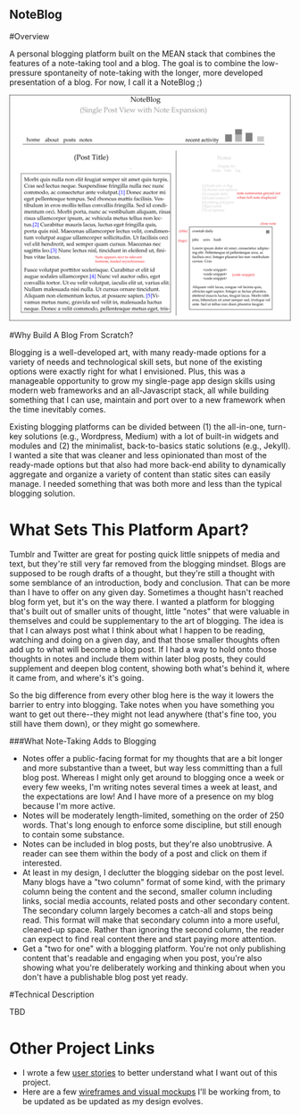 ## NoteBlog

#Overview

A personal blogging platform built on the MEAN stack that combines the features
of a note-taking tool and a blog. The goal is to combine the low-pressure
spontaneity of note-taking with the longer, more developed presentation of a
blog.  For now, I call it a NoteBlog ;)

![Blog Front Page](./mockups/ShowPostNoteFocus.png)

#Why Build A Blog From Scratch?

Blogging is a well-developed art, with many ready-made options for a variety of
needs and technological skill sets, but none of the existing options were
exactly right for what I envisioned.  Plus, this was a manageable opportunity to
grow my single-page app design skills using modern web frameworks and an
all-Javascript stack, all while building something that I can use, maintain and
port over to a new framework when the time inevitably comes.

Existing blogging platforms can be divided between (1) the all-in-one, turn-key
solutions (e.g., Wordpress, Medium) with a lot of built-in widgets and modules and (2)
the minimalist, back-to-basics static solutions (e.g., Jekyll). I wanted a
site that was cleaner and less opinionated than most of the ready-made options
but that also had more back-end ability to dynamically aggregate and organize a variety of content
than static sites can easily manage.  I needed something that was both more and
less than the typical blogging solution.

# What Sets This Platform Apart?

Tumblr and Twitter are great for posting quick little snippets of media and text, but
they're still very far removed from the blogging mindset.  Blogs are supposed to
be rough drafts of a thought, but they're still a thought with some semblance of
an introduction, body and conclusion.  That can be more than I have to offer on
any given day.  Sometimes a thought hasn't reached blog 
form yet, but it's on the way there.  I wanted a platform for blogging that's
built out of smaller units of thought, little "notes" that were valuable in
themselves and could be supplementary to the art of blogging. The idea is that I
can always post what I think about what I happen to be reading, watching and
doing on a given day, and that those smaller thoughts often add up to what will
become a blog post.  If I had a way to hold onto those thoughts in notes and include them within later blog posts, they
could supplement and deepen blog content, showing both what's behind it, where
it came from, and where's it's going.

So the big difference from every other blog here is the way it lowers the
barrier to entry into blogging.  Take notes when you have something you want to
get out there--they might not lead anywhere (that's fine too, you still have them down), or they might go somewhere.

###What Note-Taking Adds to Blogging

* Notes offer a public-facing format for my thoughts that are a bit longer and more substantive than a tweet, but way less committing than a full blog post.  Whereas I might only get around to blogging once a week or every few weeks, I'm writing notes several times a week at least, and the expectations are low! And I have more of a presence on my blog because I'm more active.
* Notes  will be moderately length-limited, something on the order of 250 words.  That's long enough to enforce some discipline, but still enough to contain some substance.
* Notes can be included in blog posts, but they're also unobtrusive.  A reader
  can see them within the body of a post and click on them if interested.
* At least in my design, I declutter the blogging sidebar on the post level.  Many blogs have a "two column" format of some
kind, with the primary column being the content and the second, smaller column 
including links, social media accounts, related posts and other secondary
content.  The secondary column largely becomes a catch-all and stops being read. This format will make that secondary column into a more useful,
cleaned-up space. Rather than ignoring the second column, the reader can expect to find real content there and start paying more attention.
* Get a "two for one" with a blogging platform. You're not only publishing
  content that's readable and engaging when you post, you're also showing what you're
deliberately working and thinking about when you don't have a publishable blog
post yet ready.


#Technical Description

TBD

# Other Project Links
* I wrote a few [user stories](./UserStories.md) to better understand what I want out of this project.
* Here are a few [wireframes and visual mockups](./Wireframes.md) I'll be working from, to be
  updated as  be updated as my design evolves.
